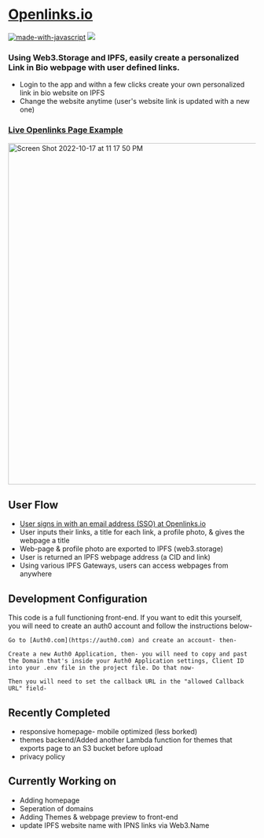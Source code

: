# [Openlinks.io](https://openlinks.io)

[![made-with-javascript](https://img.shields.io/badge/Made%20with-JavaScript-1f425f.svg)](https://www.javascript.com)
[![](https://img.shields.io/badge/project-IPFS-blue.svg?style=flat-square)](https://ipfs.io/)

### Using Web3.Storage and IPFS, easily create a personalized Link in Bio webpage with user defined links.

- Login to the app and withn a few clicks create your own personalized link in bio website on IPFS
- Change the website anytime (user's website link is updated with a new one)

### [Live Openlinks Page Example](https://bafybeihwda3qc4ck4txip3aj2kqvnshp22c5qz3ewoxuberskcb64ckr5m.ipfs.dweb.link/Logan-L.html)

<img width="695" alt="Screen Shot 2022-10-17 at 11 17 50 PM" src="https://user-images.githubusercontent.com/30084404/196334418-2865c68e-fd5c-498f-a1b3-43a8f82a6115.png">

## User Flow
- [User signs in with an email address (SSO) at Openlinks.io](https://openlinks.io) 
- User inputs their links, a title for each link, a profile photo, & gives the webpage a title
- Web-page & profile photo are exported to IPFS (web3.storage)
- User is returned an IPFS webpage address (a CID and link)
- Using various IPFS Gateways, users can access webpages from anywhere

## Development Configuration
This code is a full functioning front-end. If you want to edit this yourself, you will need to create an auth0 account and follow the instructions below-

```
Go to [Auth0.com](https://auth0.com) and create an account- then-

Create a new Auth0 Application, then- you will need to copy and past the Domain that's inside your Auth0 Application settings, Client ID into your .env file in the project file. Do that now-

Then you will need to set the callback URL in the "allowed Callback URL" field-

```



## Recently Completed 
- responsive homepage- mobile optimized (less borked)
- themes backend/Added another Lambda function for themes that exports page to an S3 bucket before upload
- privacy policy

## Currently Working on 
- Adding homepage 
- Seperation of domains
- Adding Themes & webpage preview to front-end
- update IPFS website name with IPNS links via Web3.Name
